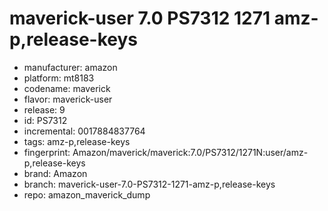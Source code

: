 # maverick-user 7.0 PS7312 1271 amz-p,release-keys
- manufacturer: amazon
- platform: mt8183
- codename: maverick
- flavor: maverick-user
- release: 9
- id: PS7312
- incremental: 0017884837764
- tags: amz-p,release-keys
- fingerprint: Amazon/maverick/maverick:7.0/PS7312/1271N:user/amz-p,release-keys
- brand: Amazon
- branch: maverick-user-7.0-PS7312-1271-amz-p,release-keys
- repo: amazon_maverick_dump

